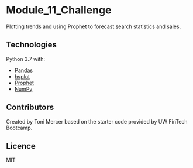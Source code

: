 # Module_11_Challenge

Plotting trends and using Prophet to forecast search statistics and sales.

## Technologies

Python 3.7 with: 

* [Pandas](https://github.com/pandas-dev/pandas)
* [hvplot](https://github.com/holoviz/hvplot)
* [Prophet](https://github.com/facebook/prophet)
* [NumPy](https://github.com/numpy/numpy)

## Contributors

Created by Toni Mercer based on the starter code provided by UW FinTech Bootcamp.

## Licence

MIT